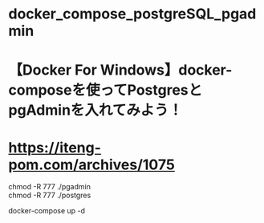 # docker_compose_postgreSQL_pgadmin


# 【Docker For Windows】docker-composeを使ってPostgresとpgAdminを入れてみよう！
# https://iteng-pom.com/archives/1075


chmod -R 777 ./pgadmin  
chmod -R 777 ./postgres  
  
docker-compose up -d  



